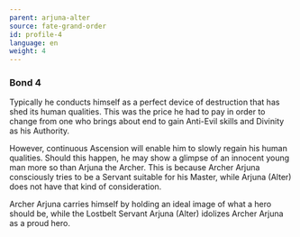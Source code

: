 ```yaml
---
parent: arjuna-alter
source: fate-grand-order
id: profile-4
language: en
weight: 4
---
```


### Bond 4

Typically he conducts himself as a perfect device of destruction that has shed its human qualities. This was the price he had to pay in order to change from one who brings about end to gain Anti-Evil skills and Divinity as his Authority.

However, continuous Ascension will enable him to slowly regain his human qualities. Should this happen, he may show a glimpse of an innocent young man more so than Arjuna the Archer. This is because Archer Arjuna consciously tries to be a Servant suitable for his Master, while Arjuna (Alter) does not have that kind of consideration.

Archer Arjuna carries himself by holding an ideal image of what a hero should be, while the Lostbelt Servant Arjuna (Alter) idolizes Archer Arjuna as a proud hero.
